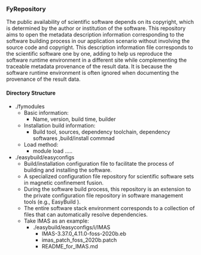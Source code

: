 ### FyRepository
The public availability of scientific software depends on its copyright, which is determined by the author or institution of the software. This repository aims to open the metadata description information corresponding to the software building process in our application scenario without involving the source code and copyright. This description information file corresponds to the scientific software one by one, adding to help us reproduce the software runtime environment in a different site while complementing the traceable metadata provenance of the result data. It is because the software runtime environment is often ignored when documenting the provenance of the result data.
#### Directory Structure

- ./fymodules
    - Basic information:
        - Name, version, build time, builder
    - Installation build information:
        - Build tool, sources,  dependency toolchain, dependency softwares ,build/install commnad
    - Load method:
        - module load .....
- ./easybuild/easyconfigs
    - Build/installation configuration file to facilitate the process of building and installing the software.
    - A specialized configuration file repository for scientific software sets in magnetic confinement fusion. 
    - During the software build process, this repository is an extension to the private configuration file repository in software management tools (e.g., EasyBuild ). 
    - The entire software stack environment corresponds to a collection of files that can automatically resolve dependencies.
    - Take IMAS as an example:
        - ./easybuild/easyconfigs/i/IMAS
            - IMAS-3.37.0_4.11.0-foss-2020b.eb
            - imas_patch_foss_2020b.patch
            - README_for_IMAS.md
